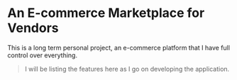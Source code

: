 # An E-commerce Marketplace for Vendors
This is a long term personal project, an e-commerce platform that I have full control over everything. 

> I will be listing the features here as I go on developing the application.
